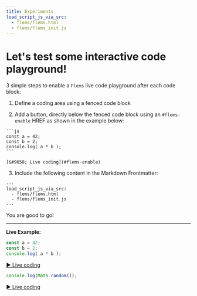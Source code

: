 ```yaml
---
title: Experiments
load_script_js_via_src:
  - flems/flems.html
  - flems/flems_init.js
---
```


# Let's test some interactive code playground!

3 simple steps to enable a `Flems` live code playground after each code block:

1) Define a coding area using a fenced code block

2) Add a button, directly below the fenced code block using an `#flems-enable` HREF as shown in the example below:

~~~
```js
const a = 42;
const b = 2;
console.log( a * b );
```

[&#9658; Live coding](#flems-enable)
~~~

3) Include the following content in the Markdown Frontmatter:

```
---
load_script_js_via_src:
  - flems/flems.html
  - flems/flems_init.js
---
```

You are good to go!

---

**Live Example:**

```js
const a = 42;
const b = 2;
console.log( a * b );
```

[&#9658; Live coding](#flems-enable)


```js
console.log(Math.random());
```

[&#9658; Live coding](#flems-enable)